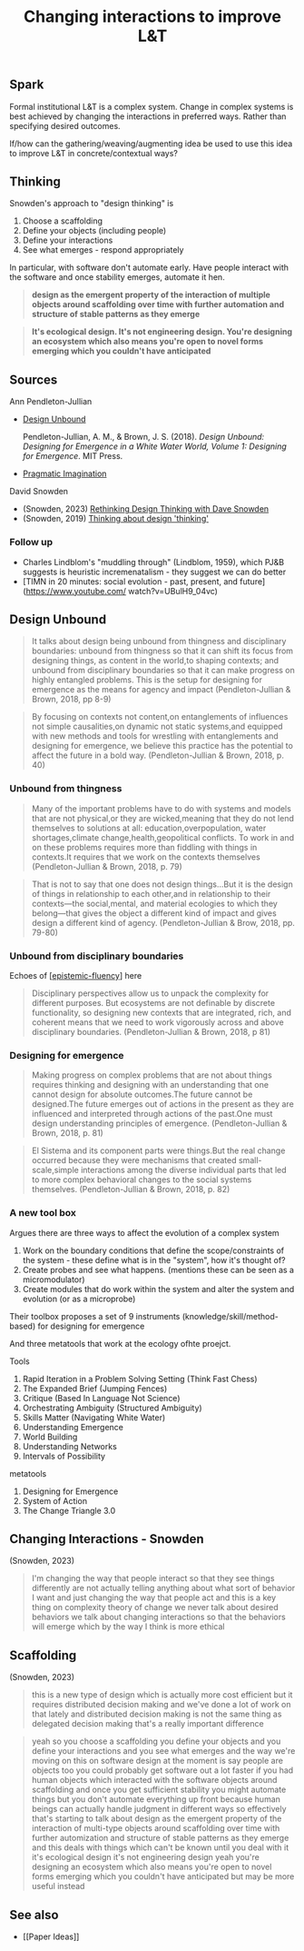 ﻿---
title: 'Changing interactions to improve L&T '
---
## Spark

Formal institutional L&T is a complex system. Change in complex systems is best achieved by changing the interactions in preferred ways. Rather than specifying desired outcomes.

If/how can the gathering/weaving/augmenting idea be used to use this idea to improve L&T in concrete/contextual ways?

## Thinking

Snowden's approach to "design thinking" is

1. Choose a scaffolding 
2. Define your objects (including people)
3. Define your interactions
4. See what emerges - respond appropriately

In particular, with software don't automate early. Have people interact with the software and once stability emerges, automate it hen.

> **design as the emergent property of the interaction of multiple objects around scaffolding over time with further automation and structure of stable patterns as they emerge**

> **It's ecological design. It's not engineering design. You're designing an ecosystem which also means you're open to novel forms emerging which you couldn't have anticipated**


## Sources

Ann Pendleton-Jullian
- [Design Unbound](https://www.desunbound.com/)

	Pendleton-Jullian, A. M., & Brown, J. S. (2018). *Design Unbound: Designing for Emergence in a White Water World, Volume 1: Designing for Emergence*. MIT Press.
- [Pragmatic Imagination](http://www.pragmaticimagination.com/)

David Snowden
- (Snowden, 2023) [Rethinking Design Thinking with Dave Snowden](https://www.youtube.com/watch?v=SkWQ-k22bZc&t=2585s)
- (Snowden, 2019) [Thinking about design 'thinking'](https://thecynefin.co/thinking-about-design-thinking/)

### Follow up

- Charles Lindblom's "muddling through" (Lindblom, 1959), which PJ&B suggests is heuristic incremenatalism - they suggest we can do better
- [TIMN in 20 minutes: social evolution - past, present, and future](https://www.youtube.com/ watch?v=UBulH9_04vc)


## Design Unbound

> It talks about design being unbound from thingness and disciplinary boundaries: unbound from thingness so that it can shift its focus from designing things, as content in the world,to shaping contexts; and unbound from disciplinary boundaries so that it can make progress on highly entangled problems. This is the setup for designing for emergence as the means for agency and impact (Pendleton-Jullian & Brown, 2018, pp 8-9)

> By focusing on contexts not content,on entanglements of influences not simple causalities,on dynamic not static systems,and equipped with new methods and tools for wrestling with entanglements and designing for emergence, we believe this practice has the potential to affect the future in a bold way. (Pendleton-Jullian & Brown, 2018, p. 40)

### Unbound from thingness

> Many of the important problems have to do with systems and models that are not physical,or they are wicked,meaning that they do not lend themselves to solutions at all: education,overpopulation, water shortages,climate change,health,geopolitical conflicts. To work in and on these problems requires more than fiddling with things in contexts.It requires that we work on the contexts themselves (Pendleton-Jullian & Brown, 2018, p. 79)

> That is not to say that one does not design things...But it is the design of things in relationship to each other,and in relationship to their contexts—the social,mental, and material ecologies to which they belong—that gives the object a different kind of impact and gives design a different kind of agency. (Pendleton-Jullian & Brow, 2018, pp. 79-80)

### Unbound from disciplinary boundaries 

Echoes of [[epistemic-fluency]] here 

> Disciplinary perspectives allow us to unpack the complexity for different purposes. But ecosystems are not definable by discrete functionality, so designing new contexts that are integrated, rich, and coherent means that we need to work vigorously across and above disciplinary boundaries. (Pendleton-Jullian & Brown, 2018, p 81)

### Designing for emergence

> Making progress on complex problems that are not about things requires thinking and designing with an understanding that one cannot design for absolute outcomes.The future cannot be designed.The future emerges out of actions in the present as they are influenced and interpreted through actions of the past.One must design understanding principles of emergence. (Pendleton-Jullian & Brown, 2018, p. 81)

> El Sistema and its component parts were things.But the real change occurred because they were mechanisms that created small-scale,simple interactions among the diverse individual parts that led to more complex behavioral changes to the social systems themselves. (Pendleton-Jullian & Brown, 2018, p. 82)

### A new tool box

Argues there are three ways to affect the evolution of a complex system

1. Work on the boundary conditions that define the scope/constraints of the system - these define what is in the "system", how it's thought of?
2. Create probes and see what happens. (mentions these can be seen as a micromodulator)
3. Create modules that do work within the system and alter the system and evolution (or as a microprobe)

Their toolbox proposes a set of 9 instruments (knowledge/skill/method-based) for designing for emergence

And three metatools that work at the ecology ofhte proejct.

Tools 

1. Rapid Iteration in a Problem Solving Setting (Think Fast Chess) 
2. The Expanded Brief (Jumping Fences) 
3. Critique (Based In Language Not Science) 
4. Orchestrating Ambiguity (Structured Ambiguity) 
5. Skills Matter (Navigating White Water) 
6. Understanding Emergence 
7. World Building 
8. Understanding Networks  
9. Intervals of Possibility

metatools

1. Designing for Emergence
2. System of Action 
3. The Change Triangle 3.0

## Changing Interactions - Snowden

(Snowden, 2023)
> I'm changing the way that people interact so that they see things differently are not actually telling anything about what sort of behavior I want and just changing the way that people act and this is a key thing on complexity theory of change we never talk about desired behaviors we talk about changing interactions so that the behaviors will emerge which by the way I think is more ethical


## Scaffolding


(Snowden, 2023)
> this is a new type of design which is actually more cost efficient but it requires distributed decision making and we've done a lot of work on that lately and distributed decision making is not the same thing as delegated decision making that's a really important difference 

> yeah so you choose a scaffolding you define your objects and you define your interactions and you see what emerges and the way we're moving on this on software design at the moment is say people are objects too you could probably get software out a lot faster if you had human objects which interacted with the software objects around scaffolding and once you get sufficient stability you might automate things but you don't automate everything up front because human beings can actually handle judgment in different ways so effectively that's starting to talk about design as the emergent property of the interaction of multi-type objects around scaffolding over time with further automization and structure of stable patterns as they emerge and this deals with things which can't be known until you deal with it it's ecological design it's not engineering design yeah you're designing an ecosystem which also means you're open to novel forms emerging which you couldn't have anticipated but may be more useful instead

## See also

- [[Paper Ideas]]


[//begin]: # "Autogenerated link references for markdown compatibility"
[epistemic-fluency]: ../Learning/epistemic-fluency "Epistemic Fluency"
[//end]: # "Autogenerated link references"
